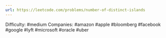 ```yaml
---
url: https://leetcode.com/problems/number-of-distinct-islands
---
```


Difficulty: #medium
Companies: #amazon #apple #bloomberg #facebook #google #lyft #microsoft #oracle #uber